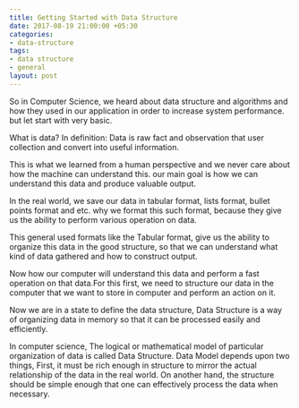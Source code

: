```yaml
---
title: Getting Started with Data Structure
date: 2017-08-19 21:00:00 +05:30
categories:
- data-structure
tags:
- data structure
- general
layout: post
---
```


So in Computer Science, we heard about data structure and algorithms and how they used in our application in order to increase system performance. but let start with very basic.

What is data?
In definition: Data is raw fact and observation that user collection and convert into useful information.

This is what we learned from a human perspective and we never care about how the machine can understand this. our main goal is how we can understand this data and produce valuable output.

In the real world, we save our data in tabular format, lists format, bullet points format and etc. why we format this such format, because they give us the ability to perform various operation on data.

This general used formats like the Tabular format, give us the ability to organize this data in the good structure, so that we can understand what kind of data gathered and how to construct output.

Now how our computer will understand this data and perform a fast operation on that data.For this first, we need to structure our data in the computer that we want to store in computer and perform an action on it.

Now we are in a state to define the data structure, Data Structure is a way of organizing data in memory so that it can be processed easily and efficiently.

In computer science, The logical or mathematical model of particular organization of data is called Data Structure. Data Model depends upon two things, First, it must be rich enough in structure to mirror the actual relationship of the data in the real world. On another hand, the structure should be simple enough that one can effectively process the data when necessary.